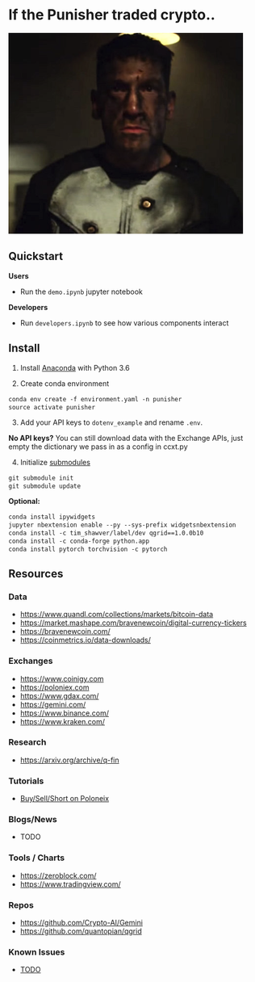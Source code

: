 # If the Punisher traded crypto..

![alt text](docs/punisher.png "Logo Title Text 1")

## Quickstart

**Users**
* Run the ```demo.ipynb``` jupyter notebook

**Developers**
* Run ```developers.ipynb``` to see how various components interact

## Install

1. Install [Anaconda](https://www.anaconda.com/download) with Python 3.6

2. Create conda environment
```
conda env create -f environment.yaml -n punisher
source activate punisher
```
3. Add your API keys to ```dotenv_example``` and rename ```.env```.

**No API keys?** You can still download data with the Exchange APIs, just empty the dictionary we pass in as a config in ccxt.py

4. Initialize [submodules](https://chrisjean.com/git-submodules-adding-using-removing-and-updating/)
```
git submodule init
git submodule update
```

**Optional:**
```
conda install ipywidgets
jupyter nbextension enable --py --sys-prefix widgetsnbextension
conda install -c tim_shawver/label/dev qgrid==1.0.0b10
conda install -c conda-forge python.app
conda install pytorch torchvision -c pytorch
```

## Resources

### Data

* https://www.quandl.com/collections/markets/bitcoin-data
* https://market.mashape.com/bravenewcoin/digital-currency-tickers
* https://bravenewcoin.com/
* https://coinmetrics.io/data-downloads/


### Exchanges

* https://www.coinigy.com
* https://poloniex.com
* https://www.gdax.com/
* https://gemini.com/
* https://www.binance.com/
* https://www.kraken.com/

### Research

* https://arxiv.org/archive/q-fin

### Tutorials

* [Buy/Sell/Short on Poloneix](https://www.youtube.com/watch?v=YwmoHfZ-qm8)

### Blogs/News

* TODO

### Tools / Charts

* https://zeroblock.com/
* https://www.tradingview.com/

### Repos

* https://github.com/Crypto-AI/Gemini
* https://github.com/quantopian/qgrid

### Known Issues

* [TODO](TODO.md)
